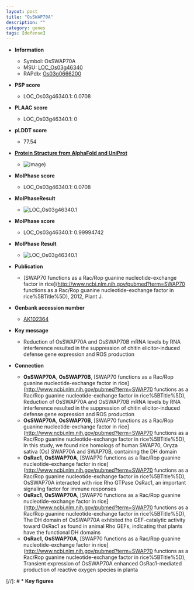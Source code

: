 ```yaml
---
layout: post
title: "OsSWAP70A"
description: ""
category: genes
tags: [defense]
---
```


* **Information**  
    + Symbol: OsSWAP70A  
    + MSU: [LOC_Os03g46340](http://rice.plantbiology.msu.edu/cgi-bin/ORF_infopage.cgi?orf=LOC_Os03g46340)  
    + RAPdb: [Os03g0666200](http://rapdb.dna.affrc.go.jp/viewer/gbrowse_details/irgsp1?name=Os03g0666200)  

* **PSP score**  
    + LOC_Os03g46340.1: 0.0708 

* **PLAAC score**  
    + LOC_Os03g46340.1: 0 

* **pLDDT score**
    + 77.54

* **[Protein Structure from AlphaFold and UniProt](https://www.uniprot.org/uniprotkb/Q75H96/entry#structure)**
    + ![image](https://ricepsp.github.io/images/Q7/AF-Q75H96-F1.png))

* **MolPhase score**
    + LOC_Os03g46340.1: 0.0708

* **MolPhaseResult**
    + ![LOC_Os03g46340.1](https://ricepsp.github.io/pictures/LOC_Os03g/LOC_Os03g46340.1.png)

* **MolPhase score**
    + LOC_Os03g46340.1: 0.99994742

* **MolPhase Result**
    + ![LOC_Os03g46340.1](https://304243504.github.io/Pictures/LOC_Os03g/LOC_Os03g46340.1.png)

* **Publication**  
    + [SWAP70 functions as a Rac/Rop guanine nucleotide-exchange factor in rice](http://www.ncbi.nlm.nih.gov/pubmed?term=SWAP70 functions as a Rac/Rop guanine nucleotide-exchange factor in rice%5BTitle%5D), 2012, Plant J.

* **Genbank accession number**  
    + [AK102364](http://www.ncbi.nlm.nih.gov/nuccore/AK102364)

* **Key message**  
    + Reduction of OsSWAP70A and OsSWAP70B mRNA levels by RNA interference resulted in the suppression of chitin elicitor-induced defense gene expression and ROS production

* **Connection**  
    + __OsSWAP70A__, __OsSWAP70B__, [SWAP70 functions as a Rac/Rop guanine nucleotide-exchange factor in rice](http://www.ncbi.nlm.nih.gov/pubmed?term=SWAP70 functions as a Rac/Rop guanine nucleotide-exchange factor in rice%5BTitle%5D), Reduction of OsSWAP70A and OsSWAP70B mRNA levels by RNA interference resulted in the suppression of chitin elicitor-induced defense gene expression and ROS production
    + __OsSWAP70A__, __OsSWAP70B__, [SWAP70 functions as a Rac/Rop guanine nucleotide-exchange factor in rice](http://www.ncbi.nlm.nih.gov/pubmed?term=SWAP70 functions as a Rac/Rop guanine nucleotide-exchange factor in rice%5BTitle%5D), In this study, we found rice homologs of human SWAP70, Oryza sativa (Os) SWAP70A and SWAP70B, containing the DH domain
    + __OsRac1__, __OsSWAP70A__, [SWAP70 functions as a Rac/Rop guanine nucleotide-exchange factor in rice](http://www.ncbi.nlm.nih.gov/pubmed?term=SWAP70 functions as a Rac/Rop guanine nucleotide-exchange factor in rice%5BTitle%5D), OsSWAP70A interacted with rice Rho GTPase OsRac1, an important signaling factor for immune responses
    + __OsRac1__, __OsSWAP70A__, [SWAP70 functions as a Rac/Rop guanine nucleotide-exchange factor in rice](http://www.ncbi.nlm.nih.gov/pubmed?term=SWAP70 functions as a Rac/Rop guanine nucleotide-exchange factor in rice%5BTitle%5D), The DH domain of OsSWAP70A exhibited the GEF-catalytic activity toward OsRac1 as found in animal Rho GEFs, indicating that plants have the functional DH domains
    + __OsRac1__, __OsSWAP70A__, [SWAP70 functions as a Rac/Rop guanine nucleotide-exchange factor in rice](http://www.ncbi.nlm.nih.gov/pubmed?term=SWAP70 functions as a Rac/Rop guanine nucleotide-exchange factor in rice%5BTitle%5D), Transient expression of OsSWAP70A enhanced OsRac1-mediated production of reactive oxygen species in planta

[//]: # * **Key figures**  


